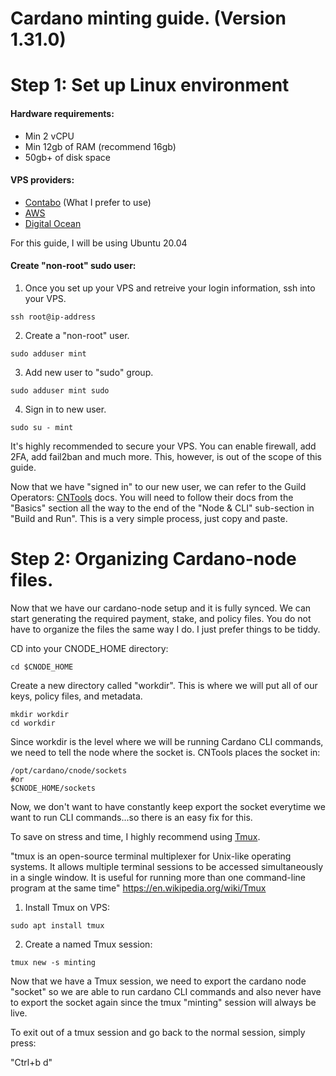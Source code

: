 # Cardano minting guide. (Version 1.31.0)

# Step 1: Set up Linux environment
#### Hardware requirements:
- Min 2 vCPU
- Min 12gb of RAM (recommend 16gb)
- 50gb+ of disk space
#### VPS providers:
- [Contabo](https://contabo.com/en/) (What I prefer to use)
- [AWS](https://aws.amazon.com/)
- [Digital Ocean](https://www.digitalocean.com/)

For this guide, I will be using Ubuntu 20.04

#### Create "non-root" sudo user:
1. Once you set up your VPS and retreive your login information, ssh into your VPS.
```
ssh root@ip-address
```
2. Create a "non-root" user.
```
sudo adduser mint
```
3. Add new user to "sudo" group.
```
sudo adduser mint sudo
```
4. Sign in to new user.
```
sudo su - mint
```

It's highly recommended to secure your VPS. You can enable firewall, add 2FA, add fail2ban and much more. This, however, is out of the scope of this guide.

Now that we have "signed in" to our new user, we can refer to the Guild Operators: [CNTools](https://cardano-community.github.io/guild-operators/) docs. You will need to follow their docs from the "Basics" section all the way to the end of the "Node & CLI" sub-section in "Build and Run". This is a very simple process, just copy and paste.

# Step 2: Organizing Cardano-node files.
Now that we have our cardano-node setup and it is fully synced. We can start generating the required payment, stake, and policy files. You do not have to organize the files the same way I do. I just prefer things to be tiddy.

CD into your CNODE_HOME directory:
```
cd $CNODE_HOME
```
Create a new directory called "workdir". This is where we will put all of our keys, policy files, and metadata.
```
mkdir workdir
cd workdir
```
Since workdir is the level where we will be running Cardano CLI commands, we need to tell the node where the socket is. CNTools places the socket in:
```
/opt/cardano/cnode/sockets
#or
$CNODE_HOME/sockets
```
Now, we don't want to have constantly keep export the socket everytime we want to run CLI commands...so there is an easy fix for this.

To save on stress and time, I highly recommend using [Tmux](https://linuxize.com/post/getting-started-with-tmux/). 

"tmux is an open-source terminal multiplexer for Unix-like operating systems. It allows multiple terminal sessions to be accessed simultaneously in a single window. It is useful for running more than one command-line program at the same time" https://en.wikipedia.org/wiki/Tmux

1. Install Tmux on VPS:
```
sudo apt install tmux
```
2. Create a named Tmux session:
```
tmux new -s minting
```

Now that we have a Tmux session, we need to export the cardano node "socket" so we are able to run cardano CLI commands and also never have to export the socket again since the tmux "minting" session will always be live. 

To exit out of a tmux session and go back to the normal session, simply press:

"Ctrl+b d"
